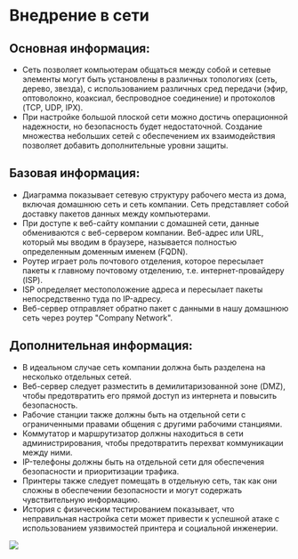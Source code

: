 # Внедрение в сети
## Основная информация:
- Сеть позволяет компьютерам общаться между собой и сетевые элементы могут быть установлены в различных топологиях (сеть, дерево, звезда), с использованием различных сред передачи (эфир, оптоволокно, коаксиал, беспроводное соединение) и протоколов (TCP, UDP, IPX).
- При настройке большой плоской сети можно достичь операционной надежности, но безопасность будет недостаточной. Создание множества небольших сетей с обеспечением их взаимодействия позволяет добавить дополнительные уровни защиты.

## Базовая информация:
- Диаграмма показывает сетевую структуру рабочего места из дома, включая домашнюю сеть и сеть компании. Сеть представляет собой доставку пакетов данных между компьютерами.
- При доступе к веб-сайту компании с домашней сети, данные обмениваются с веб-сервером компании. Веб-адрес или URL, который мы вводим в браузере, называется полностью определенным доменным именем (FQDN).
- Роутер играет роль почтового отделения, которое пересылает пакеты к главному почтовому отделению, т.е. интернет-провайдеру (ISP).
- ISP определяет местоположение адреса и пересылает пакеты непосредственно туда по IP-адресу.
- Веб-сервер отправляет обратно пакет с данными в нашу домашнюю сеть через роутер "Company Network".

## Дополнительная информация:
- В идеальном случае сеть компании должна быть разделена на несколько отдельных сетей.
- Веб-сервер следует разместить в демилитаризованной зоне (DMZ), чтобы предотвратить его прямой доступ из интернета и повысить безопасность.
- Рабочие станции также должны быть на отдельной сети с ограниченными правами общения с другими рабочими станциями.
- Коммутатор и маршрутизатор должны находиться в сети администрирования, чтобы предотвратить перехват коммуникации между ними.
- IP-телефоны должны быть на отдельной сети для обеспечения безопасности и приоритизации трафика.
- Принтеры также следует помещать в отдельную сеть, так как они сложны в обеспечении безопасности и могут содержать чувствительную информацию.
- История с физическим тестированием показывает, что неправильная настройка сети может привести к успешной атаке с использованием уязвимостей принтера и социальной инженерии.

<image src="https://academy.hackthebox.com/storage/modules/34/redesigned/net_overview.png"></image>


